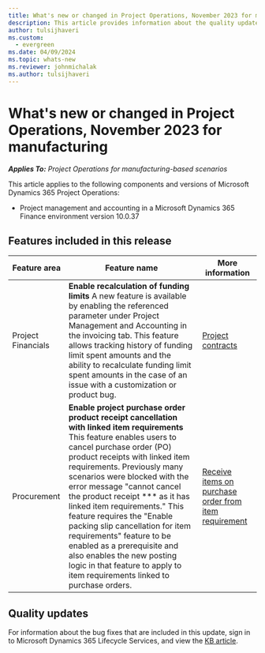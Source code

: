 ```yaml
---
title: What's new or changed in Project Operations, November 2023 for manufacturing
description: This article provides information about the quality updates that are available in the November 2023 release of Microsoft Dynamics 365 Project Operations for manufacturing.
author: tulsijhaveri
ms.custom:
  - evergreen
ms.date: 04/09/2024
ms.topic: whats-new
ms.reviewer: johnmichalak
ms.author: tulsijhaveri
---
```


# What's new or changed in Project Operations, November 2023 for manufacturing

_**Applies To:** Project Operations for manufacturing-based scenarios_

This article applies to the following components and versions of Microsoft Dynamics 365 Project Operations:

- Project management and accounting in a Microsoft Dynamics 365 Finance environment version 10.0.37

## Features included in this release

| **Feature area** | **Feature name** | **More information** |
| --- | --- | --- |
| Project Financials | **Enable recalculation of funding limits** A new feature is available by enabling the referenced parameter under Project Management and Accounting in the invoicing tab. This feature allows tracking history of funding limit spent amounts and the ability to recalculate funding limit spent amounts in the case of an issue with a customization or product bug. | [Project contracts](../../prod-pma/project-contracts.md) |
| Procurement | **Enable project purchase order product receipt cancellation with linked item requirements** This feature enables users to cancel purchase order (PO) product receipts with linked item requirements. Previously many scenarios were blocked with the error message "cannot cancel the product receipt \*\*\* as it has linked item requirements." This feature requires the "Enable packing slip cancellation for item requirements" feature to be enabled as a prerequisite and also enables the new posting logic in that feature to apply to item requirements linked to purchase orders. | [Receive items on purchase order from item requirement](../../prod-pma/tasks/receive-items-purchase-order-item-requirement.md) |

## Quality updates

For information about the bug fixes that are included in this update, sign in to Microsoft Dynamics 365 Lifecycle Services, and view the [KB article](https://fix.lcs.dynamics.com/Issue/Details?bugId=838613).
